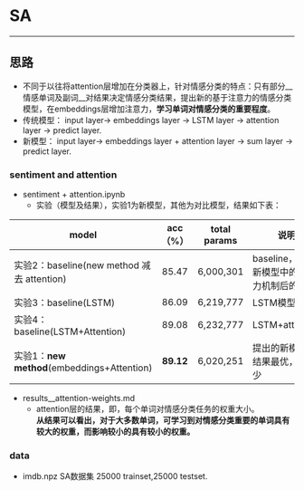 # SA
---
## 思路
* 不同于以往将attention层增加在分类器上，针对情感分类的特点：只有部分__情感单词及副词__对结果决定情感分类结果，提出新的基于注意力的情感分类模型，在embeddings层增加注意力，__学习单词对情感分类的重要程度__。
* 传统模型： input layer-> embeddings layer -> LSTM layer -> attention layer -> predict layer.
* 新模型：    input layer-> embeddings layer + attention layer -> sum layer  -> predict layer.

### sentiment and attention
* sentiment + attention.ipynb
    * 实验（模型及结果），实验1为新模型，其他为对比模型，结果如下表：

model | acc（%） | total params | 说明
---|:---:|:---:|---
实验2：baseline(new method 减去 attention)|85.47|6,000,301|baseline，去掉新模型中的注意力机制后的模型
实验3：baseline(LSTM)|86.09|6,219,777 |LSTM模型
实验4：baseline(LSTM+Attention)|89.08|6,232,777|LSTM+attention
实验1：__new method__(embeddings+Attention)|__89.12__|6,020,251 |提出的新模型，结果最优，参数少

* results__attention-weights.md
    * attention层的结果，即，每个单词对情感分类任务的权重大小。<br/> __从结果可以看出，对于大多数单词，可学习到对情感分类重要的单词具有较大的权重，而影响较小的具有较小的权重。__

### data
* imdb.npz SA数据集 25000 trainset,25000 testset.
